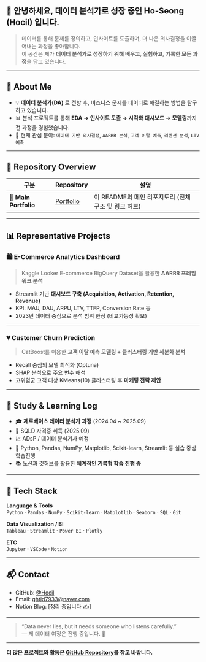 ## 👋 안녕하세요, 데이터 분석가로 성장 중인 **Ho-Seong (Hocil)** 입니다.

> 데이터를 통해 문제를 정의하고, 인사이트를 도출하며, 더 나은 의사결정을 이끌어내는 과정을 좋아합니다.  
> 이 공간은 제가 **데이터 분석가로 성장하기 위해 배우고, 실험하고, 기록한 모든 과정**을 담고 있습니다.

---

## 🚀 About Me

- 💡 **데이터 분석가(DA)** 로 전향 후, 비즈니스 문제를 데이터로 해결하는 방법을 탐구하고 있습니다.  
- 📊 분석 프로젝트를 통해 **EDA → 인사이트 도출 → 시각화 대시보드 → 모델링**까지 전 과정을 경험했습니다.  
- 💬 현재 관심 분야: `데이터 기반 의사결정`, `AARRR 분석`, `고객 이탈 예측`, `리텐션 분석`, `LTV 예측`

---

## 📂 Repository Overview

| 구분 | Repository | 설명 |
|------|-------------|------|
| 🎯 **Main Portfolio** | [Portfolio](https://github.com/Hocil/Portfolio) | 이 README의 메인 리포지토리 (전체 구조 및 링크 허브) |


---

## 📊 Representative Projects

### 🛍️ **E-Commerce Analytics Dashboard**
> Kaggle Looker E-commerce BigQuery Dataset을 활용한 **AARRR 프레임워크 분석**

- Streamlit 기반 **대시보드 구축 (Acquisition, Activation, Retention, Revenue)**
- KPI: MAU, DAU, ARPU, LTV, TTFP, Conversion Rate 등
- 2023년 데이터 중심으로 분석 범위 한정 (비교가능성 확보)

---

### 💔 **Customer Churn Prediction**
> CatBoost를 이용한 **고객 이탈 예측 모델링 + 클러스터링 기반 세분화 분석**

- Recall 중심의 모델 최적화 (Optuna)
- SHAP 분석으로 주요 변수 해석
- 고위험군 고객 대상 KMeans(10) 클러스터링 후 **마케팅 전략 제안**

---

## 🧾 Study & Learning Log

- 🎓 **제로베이스 데이터 분석가 과정** (2024.04 ~ 2025.09)
- 🧩 SQLD 자격증 취득 (2025.09)
- 📈 ADsP / 데이터 분석기사 예정
- 🐍 Python, Pandas, NumPy, Matplotlib, Scikit-learn, Streamlit 등 실습 중심 학습진행
- 📚 노션과 깃허브를 활용한 **체계적인 기록형 학습 진행 중**

---

## 🧠 Tech Stack

**Language & Tools**  
`Python` · `Pandas` · `NumPy` · `Scikit-learn` · `Matplotlib` · `Seaborn` · `SQL` · `Git`  

**Data Visualization / BI**  
`Tableau` · `Streamlit` · `Power BI` · `Plotly` 

**ETC**  
`Jupyter` · `VSCode` · `Notion`

---

## 📬 Contact

- GitHub: [@Hocil](https://github.com/Hocil)
- Email: ghtjd7933@naver.com
- Notion Blog: [정리 중입니다 ✍️]

---

> “Data never lies, but it needs someone who listens carefully.”  
> — 제 데이터 여정은 진행 중입니다. 👣
---

**더 많은 프로젝트와 활동은 [GitHub Repository](https://github.com/Hocil?tab=repositories)를 참고 바랍니다.**


